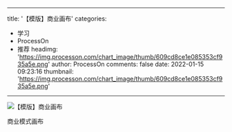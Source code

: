 
---
title: '【模版】商业画布'
categories: 
 - 学习
 - ProcessOn
 - 推荐
headimg: 'https://img.processon.com/chart_image/thumb/609cd8ce1e085353cf935a5e.png'
author: ProcessOn
comments: false
date: 2022-01-15 09:23:16
thumbnail: 'https://img.processon.com/chart_image/thumb/609cd8ce1e085353cf935a5e.png'
---

<div>   
<img class="thumb" alt="【模版】商业画布" src="https://img.processon.com/chart_image/thumb/609cd8ce1e085353cf935a5e.png" referrerpolicy="no-referrer">
<p>商业模式画布</p>  
</div>
            